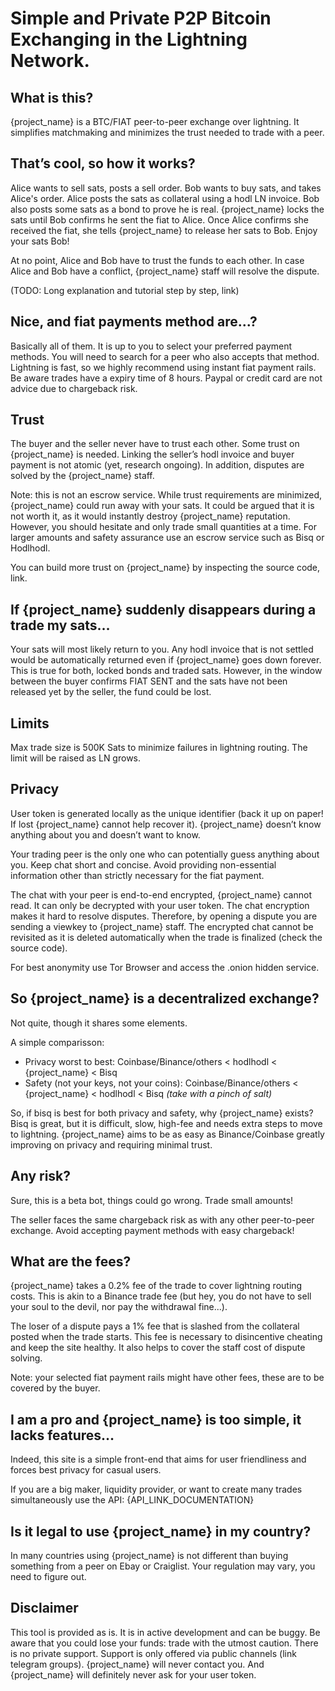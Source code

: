 # Simple and Private P2P Bitcoin Exchanging in the Lightning Network.

## What is this?

{project_name} is a BTC/FIAT peer-to-peer exchange over lightning. It simplifies matchmaking and minimizes the trust needed to trade with a peer. 

## That’s cool, so how it works?

Alice wants to sell sats, posts a sell order. Bob wants to buy sats, and takes Alice's order. Alice posts the sats as collateral using a hodl LN invoice. Bob also posts some sats as a bond to prove he is real. {project_name} locks the sats until Bob confirms he sent the fiat to Alice. Once Alice confirms she received the fiat, she tells {project_name} to release her sats to Bob. Enjoy your sats Bob!

At no point, Alice and Bob have to trust the funds to each other. In case Alice and Bob have a conflict, {project_name} staff will resolve the dispute.

(TODO: Long explanation and tutorial step by step, link)

## Nice, and fiat payments method are...?

Basically all of them. It is up to you to select your preferred payment methods. You will need to search for a peer who also accepts that method. Lightning is fast, so we highly recommend using instant fiat payment rails. Be aware trades have a expiry time of 8 hours. Paypal or credit card are not advice due to chargeback risk.

## Trust

The buyer and the seller never have to trust each other. Some trust on {project_name} is needed. Linking the seller’s hodl invoice and buyer payment is not atomic (yet, research ongoing). In addition, disputes are solved by the {project_name} staff. 

Note: this is not an escrow service. While trust requirements are minimized, {project_name} could run away with your sats. It could be argued that it is not worth it, as it would instantly destroy {project_name} reputation. However, you should hesitate and only trade small quantities at a time. For larger amounts and safety assurance use an escrow service such as Bisq or Hodlhodl.

You can build more trust on {project_name} by inspecting the source code, link.

## If {project_name} suddenly disappears during a trade my sats…

Your sats will most likely return to you. Any hodl invoice that is not settled would be automatically returned even if {project_name} goes down forever. This is true for both, locked bonds and traded sats. However, in the window between the buyer confirms FIAT SENT and the sats have not been released yet by the seller, the fund could be lost.

## Limits

Max trade size is 500K Sats to minimize failures in lightning routing. The limit will be raised as LN grows.

## Privacy

User token is generated locally as the unique identifier (back it up on paper! If lost {project_name} cannot help recover it). {project_name} doesn’t know anything about you and doesn’t want to know.

Your trading peer is the only one who can potentially guess anything about you. Keep chat short and concise. Avoid providing non-essential information other than strictly necessary for the fiat payment.

The chat with your peer is end-to-end encrypted, {project_name} cannot read. It can only be decrypted with your user token. The chat encryption makes it hard to resolve disputes. Therefore, by opening a dispute you are sending a viewkey to {project_name} staff. The encrypted chat cannot be revisited as it is deleted automatically when the trade is finalized (check the source code).
 
For best anonymity use Tor Browser and access the .onion hidden service.

## So {project_name} is a decentralized exchange?
Not quite, though it shares some elements. 

A simple comparisson:
* Privacy worst to best: Coinbase/Binance/others < hodlhodl < {project_name} < Bisq
* Safety (not your keys, not your coins): Coinbase/Binance/others < {project_name} < hodlhodl < Bisq 
*(take with a pinch of salt)*

So, if bisq is best for both privacy and safety, why {project_name} exists? Bisq is great, but it is difficult, slow, high-fee and needs extra steps to move to lightning. {project_name} aims to be as easy as Binance/Coinbase greatly improving on privacy and requiring minimal trust.

## Any risk?

Sure, this is a beta bot, things could go wrong. Trade small amounts! 

The seller faces the same chargeback risk as with any other peer-to-peer exchange. Avoid accepting payment methods with easy chargeback!

## What are the fees?

{project_name} takes a 0.2% fee of the trade to cover lightning routing costs. This is akin to a Binance trade fee (but hey, you do not have to sell your soul to the devil, nor pay the withdrawal fine...).

The loser of a dispute pays a 1% fee that is slashed from the collateral posted when the trade starts. This fee is necessary to disincentive cheating and keep the site healthy. It also helps to cover the staff cost of dispute solving. 

Note: your selected fiat payment rails might have other fees, these are to be covered by the buyer.

## I am a pro and {project_name} is too simple, it lacks features…

Indeed, this site is a simple front-end that aims for user friendliness and forces best privacy for casual users. 

If you are a big maker, liquidity provider, or want to create many trades simultaneously use the API: {API_LINK_DOCUMENTATION}

## Is it legal to use {project_name} in my country?

In many countries using {project_name} is not different than buying something from a peer on Ebay or Craiglist. Your regulation may vary, you need to figure out.

## Disclaimer

This tool is provided as is. It is in active development and can be buggy. Be aware that you could lose your funds: trade with the utmost caution. There is no private support. Support is only offered via public channels (link telegram groups). {project_name} will never contact you. And {project_name} will definitely never ask for your user token.